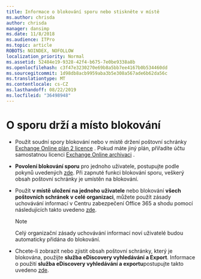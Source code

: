 ```yaml
---
title: Informace o blokování sporu nebo stiskněte v místě
ms.author: chrisda
author: chrisda
manager: dansimp
ms.date: 11/8/2018
ms.audience: ITPro
ms.topic: article
ROBOTS: NOINDEX, NOFOLLOW
localization_priority: Normal
ms.assetid: 52484e19-9328-42f4-b675-7e0be9338a8b
ms.openlocfilehash: c3f47e3230270e69b8a5bb7ee4167b0b534460dd
ms.sourcegitcommit: 1d98db8acb9959aba3b5e308a567ade6b62da56c
ms.translationtype: MT
ms.contentlocale: cs-CZ
ms.lasthandoff: 08/22/2019
ms.locfileid: "36498948"
---
```

# <a name="about-litigation-holds-and-in-place-holds"></a>O sporu drží a místo blokování

- Použít soudní spory blokování nebo v místě držení poštovní schránky [Exchange Online plán 2 licence](https://docs.microsoft.com/office365/servicedescriptions/office-365-platform-service-description/office-365-plan-options) . Pokud máte jiný plán, přiřadíte účtu samostatnou licenci [Exchange Online archivaci](https://docs.microsoft.com/office365/servicedescriptions/exchange-online-archiving-service-description/exchange-online-archiving-service-description) . 
    
- **Povolení blokování sporu** pro jednoho uživatele, postupujte podle pokynů uvedených [zde](https://docs.microsoft.com/office365/SecurityCompliance/place-a-mailbox-on-litigation-hold). Při zapnuté funkci blokování sporu, veškerý obsah poštovní schránky je umístěn na blokování.
    
- Použít **v místě uložení na jednoho uživatele** nebo blokování **všech poštovních schránek v celé organizaci**, můžete použít zásady uchovávání informací v Centru zabezpečení Office 365 a shodu pomocí následujících takto uvedeno [zde](https://docs.microsoft.com/Office365/securitycompliance/retention-policies ).
    
    > [!NOTE]
    > Celý organizační zásady uchovávání informací noví uživatelé budou automaticky přidána do blokování. 
  
- Chcete-li zobrazit nebo zjistit obsah poštovní schránky, který je blokována, použijte **služba eDiscovery vyhledávání a Export**. Informace o použití **služba eDiscovery vyhledávání a exportu**postupujte takto uvedeno [zde](https://docs.microsoft.com/office365/securitycompliance/export-search-results).
    

